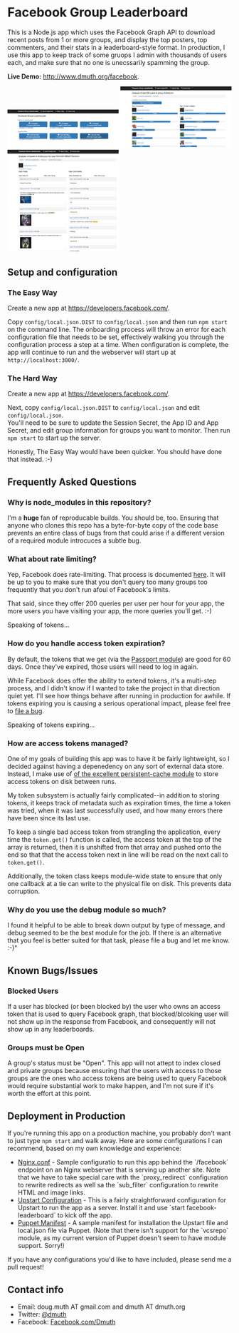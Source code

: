 
# Facebook Group Leaderboard

This is a Node.js app which uses the Facebook Graph API to download recent posts from 1 or more groups,
and display the top posters, top commenters, and their stats in a leaderboard-style format.  In production, I use this app
to keep track of some gruops I admin with thousands of users each, and make sure that no one is
unecssarily spamming the group.

**Live Demo:** <a href="http://www.dmuth.org/facebook">http://www.dmuth.org/facebook</a>.

<img src="/img/screenshot1.jpg" width="250" />
<img src="/img/screenshot2.jpg" width="250" />
<img src="/img/screenshot3.jpg" width="250" />



## Setup and configuration


### The Easy Way

Create a new app at <a href="https://developers.facebook.com/">https://developers.facebook.com/</a>.

Copy `config/local.json.DIST` to `config/local.json` and then run `npm start` on the command line.
The onboarding process will throw an error for each configuration file that needs to be set, effectively 
walking you through the configuration process a step at a time.  When configuration is complete,
the app will continue to run and the webserver will start up at `http://localhost:3000/`.


### The Hard Way

Create a new app at <a href="https://developers.facebook.com/">https://developers.facebook.com/</a>.

Next, copy `config/local.json.DIST` to `config/local.json` and edit `config/local.json`.  
You'll need to be sure to update the Session Secret, the App ID and App Secret, and edit group 
information for groups you want to monitor.  Then run `npm start` to start up the server.

Honestly, The Easy Way would have been quicker.  You should have done that instead. :-)


## Frequently Asked Questions


### Why is node_modules in this repository?

I'm a **huge** fan of reproducable builds. You should be, too. Ensuring that anyone who clones this 
repo has a byte-for-byte copy of the code base prevents an entire class of bugs from
that could arise if a different version of a required module introcuces a subtle bug.


### What about rate limiting?

Yep, Facebook does rate-limiting.  That process is documented <a 
	href="https://developers.facebook.com/docs/graph-api/advanced/rate-limiting">here</a>.
It will be up to you to make sure that you don't query too many groups too frequently 
that you don't run afoul of Facebook's limits.

That said, since they offer 200 queries per user per hour for your app, the more users you
have visiting your app, the more queries you'll get. :-)

Speaking of tokens...


### How do you handle access token expiration?

By default, the tokens that we get (via the <a href="http://passportjs.org/">Passport module</a>)
are good for 60 days.  Once they've expired, those users will need to log in again.

While Facebook does offer the ability to extend tokens, it's a multi-step process, and I 
didn't know if I wanted to take the project in that direction quiet yet.  I'll see how
things behave after running in production for awhile.  If tokens expiring you is causing
a serious operational impact, please feel free to 
<a href="https://github.com/dmuth/facebook-group-leaderboard/issues">file a bug</a>.

Speaking of tokens expiring...


### How are access tokens managed?

One of my goals of building this app was to have it be fairly lightweight, so I decided
against having a depenedency on any sort of external data store.  Instead, I make use of
<a href="https://github.com/lionc/persistent-cache">of the excellent persistent-cache module</a>
to store access tokens on disk between runs.

My token subsystem is actually fairly complicated--in addition to storing tokens, it keeps track
of metadata such as expiration times, the time a token was tried, when it was last successfully used,
and how many errors there have been since its last use.

To keep a single bad access token from strangling the application, every time the `token.get()` function
is called, the access token at the top of the array is returned, then it is unshifted from that array
and pushed onto the end so that that the access token next in line will be read on the next call
to `token.get()`.

Additionally, the token class keeps module-wide state to ensure that only one callback at a tie
can write to the physical file on disk.  This prevents data corruption.


### Why do you use the debug module so much?

I found it helpful to be able to break down output by type of message, and debug seemed to be 
the best module for the job.  If there is an alternative that you feel is better suited 
for that task, please file a bug and let me know. :-)"


## Known Bugs/Issues


### Blocked Users

If a user has blocked (or been blocked by) the user who owns an access token that is used to
query Facebook graph, that blocked/blcoking user will not show up in the response from Facebook,
and consequently will not show up in any leaderboards.


### Groups must be Open

A group's status must be "Open".  This app will not attept to index closed and private groups
because ensuring that the users with access to those groups are the ones who access tokens
are being used to query Facebook would require substantial work to make happen, and I'm
not sure if it's worth the effort at this point.


## Deployment in Production

If you're running this app on a production machine, you probably don't want to just type 
`npm start` and walk away.  Here are some configurations I can recommend, based on my own
knowledge and experience:

<ul>

<li>
<a href="deploy/nginx.conf">Nginx.conf</a> - Sample configuratio to run this app behind the
`/facebook` endpoint on an Nginx webserver that is serving up another site.  Note that we
have to take special care with the `proxy_redirect` configuration to rewrite redirects as
well sa the `sub_filter` configuration to rewrite HTML and image links.
</li>

<li>
<a href="deploy/facebook-leaderboard.conf">Upstart Configuration</a> - This is a fairly straightforward
configuration for Upstart to run the app as a server.  Install it and use `start facebook-leaderboard`
to kick off the app.
</li>

<li>
<a href="deploy/puppet-manifest.pp">Puppet Manifest</a> - A sample manifest for installation the 
Upstart file and local.json file via Puppet.  (Note that there isn't support for the `vcsrepo` module,
as my current version of Puppet doesn't seem to have module support.  Sorry!)
</li>

</ul>

If you have any configurations you'd like to have included, please send me a pull request!


## Contact info

- Email: doug.muth AT gmail.com and dmuth AT dmuth.org
- Twitter: <a href="http://twiter.com/dmuth">@dmuth</a>
- Facebook: <a href="http://www.facebook.com/dmuth">Facebook.com/Dmuth</a>







